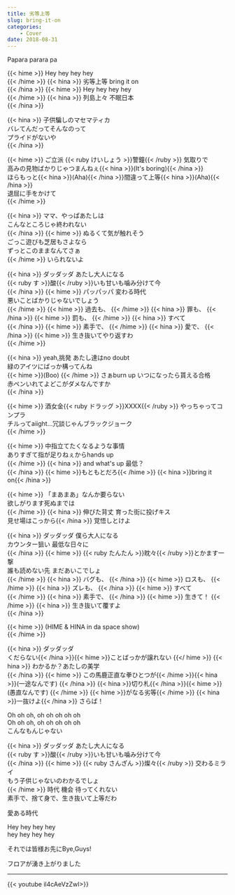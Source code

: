 ```yaml
---
title: 劣等上等
slug: bring-it-on
categories:
    - Cover
date: 2018-08-31
---
```


Papara parara pa

{{< hime >}}
Hey hey hey hey  
{{< /hime >}}
{{< hina >}}
劣等上等 bring it on  
{{< /hina >}}
{{< hime >}}
Hey hey hey hey  
{{< /hime >}}
{{< hina >}}
列島上々 不眠日本  
{{< /hina >}}

{{< hina >}}
子供騙しのマセマティカ  
バレてんだってそんなのって  
プライドがないや  
{{< /hina >}}

{{< hime >}}
ご立派 {{< ruby けいしょう >}}警鐘{{< /ruby >}} 気取りで  
高みの見物ばかりじゃつまんねぇ{{< hina >}}(It's boring){{< /hina >}}  
ほらもっと{{< hina >}}(Aha){{< /hina >}}間違って上等{{< hina >}}(Aha){{< /hina >}}  
退屈に手をかけて  
{{< /hime >}}

{{< hina >}}
ママ、やっぱあたしは  
こんなところじゃ終われない  
{{< /hina >}}
{{< hime >}}
ぬるくて気が触れそう  
ごっこ遊びも芝居もさよなら  
ずっとこのままなんてさぁ  
{{< /hime >}}
いられないよ  

{{< hina >}} 
ダッダッダ あたし大人になる  
{{< ruby す >}}酸{{< /ruby >}}いも甘いも噛み分けて今  
{{< /hina >}}
{{< hime >}}
パッパッパ 変わる時代  
悪いことばかりじゃないでしょう  
{{< /hime >}}
{{< hime >}}
過去も、
{{< /hime >}}
{{< hina >}}
罪も、
{{< /hina >}}
{{< hime >}}
罰も、
{{< /hime >}}
{{< hina >}}
すべて  
{{< /hina >}}
{{< hime >}}
素手で、
{{< /hime >}}
{{< hina >}}
愛で、
{{< /hina >}}
{{< hime >}}
生き抜いてやり返すわ  
{{< /hime >}}

{{< hina >}}
yeah,挑発 あたし達はno doubt  
緑のアイツにばっか構ってんね  
{{< hime >}}(Boo)  {{< /hime >}}
さぁburn up いつになったら貰える合格  
赤ペンいれてよどこがダメなんですか  
{{< /hina >}}

{{< hime >}}
酒女金{{< ruby ドラッグ >}}XXXX{{< /ruby >}} やっちゃってコンプラ  
チルってaiight…冗談じゃんブラックジョーク  
{{< /hime >}}

{{< hime >}}
中指立てたくなるような事情  
ありすぎて指が足りねぇからhands up  
{{< /hime >}}
{{< hina >}}
and what's up 最低？  
{{< /hina >}}
{{< hime >}}もともとだろ{{< /hime >}} {{< hina >}}bring it on{{< /hina >}}  

{{< hime >}}
「まあまあ」なんか要らない  
欲しがります死ぬまでは  
{{< /hime >}}
{{< hina >}}
伸びた背丈 育った街に投げキス  
見せ場はこっから{{< /hina >}} 覚悟しとけよ  

{{< hina >}}
ダッダッダ 僕ら大人になる  
カウンター狙い 最低な日々に  
{{< /hina >}}
{{< hime >}}
{{< ruby たんたん >}}眈々{{< /ruby >}}とかます一撃  
誰も読めない先 まだあいこでしょ  
{{< /hime >}}
{{< hina >}}
バグも、
{{< /hina >}}
{{< hime >}}
ロスも、
{{< /hime >}}
{{< hina >}}
ズレも、
{{< /hina >}}
{{< hime >}}
すべて  
{{< /hime >}}
{{< hina >}}
素手で、
{{< /hina >}}
{{< hime >}}
生きて！
{{< /hime >}}
{{< hina >}}
生き抜いて覆すよ  
{{< /hina >}}

{{< hime >}}
(HIME & HINA in da space show)  
{{< /hime >}}

{{< hina >}}
ダッダッダ  
くだらない{{< /hina >}}{{< hime >}}ことばっかが譲れない  {{</ hime >}}
{{< hina >}}
わかるか？あたしの美学  
{{< /hina >}}
{{< hime >}}
この馬鹿正直な拳ひとつが{{< /hime >}}{{< hina >}}(一途なんです)  {{< /hina >}}
{{< hina >}}切り札{{< /hina >}}{{< hime >}}(愚直なんです)  {{< /hime >}}
{{< hime >}}がなる劣等{{< /hime >}} {{< hina >}}一抜けよ{{< /hina >}} さらば！  

Oh oh oh, oh oh oh oh oh  
Oh oh oh, oh oh oh oh oh  
こんなもんじゃない  

{{< hina >}}
ダッダッダ あたし大人になる  
{{< ruby す >}}酸{{< /ruby >}}いも甘いも噛み分けて今  
{{< /hina >}}
{{< hime >}}
{{< ruby さんざん >}}燦々{{< /ruby >}} 交わるミライ  
もう子供じゃないのわかるでしょ  
{{< /hime >}}
時代 機会 待ってくれない  
素手で、捨て身で、生き抜いて上等だわ  

愛ある時代  

Hey hey hey hey  
hey hey hey hey  

それでは皆様お先にBye,Guys!  

フロアが湧き上がりました


---

{{< youtube il4cAeVzZwI>}}